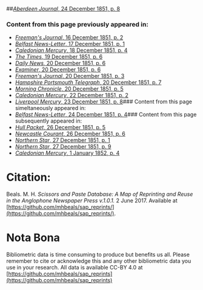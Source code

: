 ##[*Aberdeen Journal*, 24 December 1851, p. 8](https://mhbeals.github.io/sap_html/Aberdeen-Journal/Aberdeen-Journal-24-December-1851-p-8)

### Content from this page previously appeared in:
+ [*Freeman's Journal*, 16 December 1851, p. 2](https://mhbeals.github.io/sap_html/Freeman's-Journal/Freeman's-Journal-16-December-1851-p-2)
+ [*Belfast News-Letter*, 17 December 1851, p. 1](https://mhbeals.github.io/sap_html/Belfast-News-Letter/Belfast-News-Letter-17-December-1851-p-1)
+ [*Caledonian Mercury*, 18 December 1851, p. 4](https://mhbeals.github.io/sap_html/Caledonian-Mercury/Caledonian-Mercury-18-December-1851-p-4)
+ [*The Times*, 19 December 1851, p. 6](https://mhbeals.github.io/sap_html/The-Times/The-Times-19-December-1851-p-6)
+ [*Daily News*, 20 December 1851, p. 6](https://mhbeals.github.io/sap_html/Daily-News/Daily-News-20-December-1851-p-6)
+ [*Examiner*, 20 December 1851, p. 6](https://mhbeals.github.io/sap_html/Examiner/Examiner-20-December-1851-p-6)
+ [*Freeman's Journal*, 20 December 1851, p. 3](https://mhbeals.github.io/sap_html/Freeman's-Journal/Freeman's-Journal-20-December-1851-p-3)
+ [*Hampshire Portsmouth Telegraph*, 20 December 1851, p. 7](https://mhbeals.github.io/sap_html/Hampshire-Portsmouth-Telegraph/Hampshire-Portsmouth-Telegraph-20-December-1851-p-7)
+ [*Morning Chronicle*, 20 December 1851, p. 5](https://mhbeals.github.io/sap_html/Morning-Chronicle/Morning-Chronicle-20-December-1851-p-5)
+ [*Caledonian Mercury*, 22 December 1851, p. 2](https://mhbeals.github.io/sap_html/Caledonian-Mercury/Caledonian-Mercury-22-December-1851-p-2)
+ [*Liverpool Mercury*, 23 December 1851, p. 8](https://mhbeals.github.io/sap_html/Liverpool-Mercury/Liverpool-Mercury-23-December-1851-p-8)### Content from this page simeltaneously appeared in:
+ [*Belfast News-Letter*, 24 December 1851, p. 4](https://mhbeals.github.io/sap_html/Belfast-News-Letter/Belfast-News-Letter-24-December-1851-p-4)### Content from this page subsequently appeared in:
+ [*Hull Packet*, 26 December 1851, p. 5](https://mhbeals.github.io/sap_html/Hull-Packet/Hull-Packet-26-December-1851-p-5)
+ [*Newcastle Courant*, 26 December 1851, p. 6](https://mhbeals.github.io/sap_html/Newcastle-Courant/Newcastle-Courant-26-December-1851-p-6)
+ [*Northern Star*, 27 December 1851, p. 1](https://mhbeals.github.io/sap_html/Northern-Star/Northern-Star-27-December-1851-p-1)
+ [*Northern Star*, 27 December 1851, p. 9](https://mhbeals.github.io/sap_html/Northern-Star/Northern-Star-27-December-1851-p-9)
+ [*Caledonian Mercury*, 1 January 1852, p. 4](https://mhbeals.github.io/sap_html/Caledonian-Mercury/Caledonian-Mercury-1-January-1852-p-4)
                    
# Citation: 

Beals. M. H. *Scissors and Paste Database: A Map of Reprinting and Reuse in the Anglophone Newspaper Press v.1.0.1.* 2 June 2017. Available at [https://github.com/mhbeals/sap_reprints/](https://github.com/mhbeals/sap_reprints/). 
                    
# Nota Bona

Bibliometric data is time consuming to produce but benefits us all. Please remember to cite or acknowledge this and any other bibliometric data you use in your research. All data is available CC-BY 4.0 at [https://github.com/mhbeals/sap_reprints](https://github.com/mhbeals/sap_reprints)